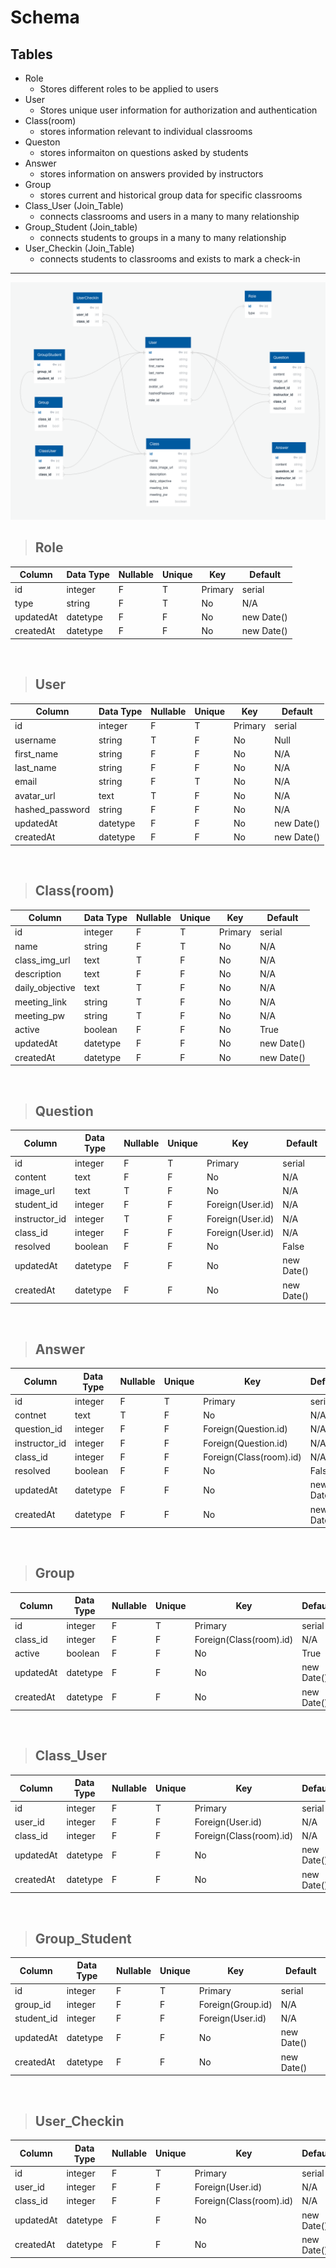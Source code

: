 # Schema
## Tables
* Role
  * Stores different roles to be applied to users
* User
  * Stores unique user information for authorization and authentication
* Class(room)
  * stores information relevant to individual classrooms
* Queston
  * stores informaiton on questions asked by students
* Answer
  * stores information on answers provided by instructors
* Group
  * stores current and historical group data for specific classrooms
* Class_User (Join_Table)
  * connects classrooms and users in a many to many relationship
* Group_Student (Join_table)
  * connects students to groups in a many to many relationship
* User_Checkin (Join_Table)
  * connects students to classrooms and exists to mark a check-in
----

![Schema](Schema.png)

> ## Role

| Column | Data Type | Nullable | Unique | Key | Default |
|--------|-----------|----------|--------|-----|---------|
| id | integer | F | T | Primary | serial |
| type | string | F | T | No | N/A |
| updatedAt | datetype | F | F | No | new Date() |
| createdAt | datetype | F | F | No | new Date() |

<br>

> ## User

| Column | Data Type | Nullable | Unique | Key | Default |
|--------|-----------|----------|--------|-----|---------|
| id | integer | F | T | Primary | serial |
| username | string | T | F | No | Null |
| first_name | string | F | F | No | N/A |
| last_name | string | F | F | No | N/A |
| email | string | F | T | No | N/A |
| avatar_url | text | T | F | No | N/A |
| hashed_password | string | F | F | No | N/A |
| updatedAt | datetype | F | F | No | new Date() |
| createdAt | datetype | F | F | No | new Date() |

<br>

> ## Class(room)
| Column | Data Type | Nullable | Unique | Key | Default |
|--------|-----------|----------|--------|-----|---------|
| id | integer | F | T | Primary | serial |
| name | string | F | T | No | N/A |
| class_img_url | text | T | F | No | N/A |
| description | text | F | F | No | N/A |
| daily_objective | text | T | F | No | N/A |
| meeting_link | string | T | F | No | N/A |
| meeting_pw | string | T | F | No | N/A |
| active | boolean | F | F | No | True |
| updatedAt | datetype | F | F | No | new Date() |
| createdAt | datetype | F | F | No | new Date() |

<br>

> ## Question
| Column | Data Type | Nullable | Unique | Key | Default |
|--------|-----------|----------|--------|-----|---------|
| id | integer | F | T | Primary | serial |
| content | text | F | F | No | N/A |
| image_url | text | T | F | No | N/A |
| student_id | integer | F | F | Foreign(User.id) | N/A |
| instructor_id | integer | T | F | Foreign(User.id) | N/A |
| class_id | integer | F | F | Foreign(User.id) | N/A |
| resolved | boolean | F | F | No | False |
| updatedAt | datetype | F | F | No | new Date() |
| createdAt | datetype | F | F | No | new Date() |

<br>

> ## Answer
| Column | Data Type | Nullable | Unique | Key | Default |
|--------|-----------|----------|--------|-----|---------|
| id | integer | F | T | Primary | serial |
| contnet | text | T | F | No | N/A |
| question_id | integer | F | F | Foreign(Question.id) | N/A |
| instructor_id | integer | F | F | Foreign(Question.id) | N/A |
| class_id | integer | F | F | Foreign(Class(room).id) | N/A |
| resolved | boolean | F | F | No | False |
| updatedAt | datetype | F | F | No | new Date() |
| createdAt | datetype | F | F | No | new Date() |

<br>

> ## Group
| Column | Data Type | Nullable | Unique | Key | Default |
|--------|-----------|----------|--------|-----|---------|
| id | integer | F | T | Primary | serial |
| class_id | integer | F | F | Foreign(Class(room).id) | N/A |
| active | boolean | F | F | No | True |
| updatedAt | datetype | F | F | No | new Date() |
| createdAt | datetype | F | F | No | new Date() |

<br>

> ## Class_User
| Column | Data Type | Nullable | Unique | Key | Default |
|--------|-----------|----------|--------|-----|---------|
| id | integer | F | T | Primary | serial |
| user_id | integer | F | F | Foreign(User.id) | N/A |
| class_id | integer | F | F | Foreign(Class(room).id) | N/A |
| updatedAt | datetype | F | F | No | new Date() |
| createdAt | datetype | F | F | No | new Date() |

<br>

> ## Group_Student
| Column | Data Type | Nullable | Unique | Key | Default |
|--------|-----------|----------|--------|-----|---------|
| id | integer | F | T | Primary | serial |
| group_id | integer | F | F | Foreign(Group.id) | N/A |
| student_id | integer | F | F | Foreign(User.id) | N/A |
| updatedAt | datetype | F | F | No | new Date() |
| createdAt | datetype | F | F | No | new Date() |

<br>

> ## User_Checkin
| Column | Data Type | Nullable | Unique | Key | Default |
|--------|-----------|----------|--------|-----|---------|
| id | integer | F | T | Primary | serial |
| user_id | integer | F | F | Foreign(User.id) | N/A |
| class_id | integer | F | F | Foreign(Class(room).id) | N/A |
| updatedAt | datetype | F | F | No | new Date() |
| createdAt | datetype | F | F | No | new Date() |

<br>
